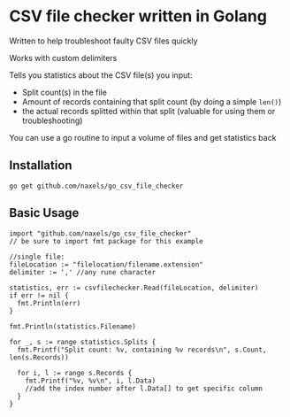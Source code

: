 # CSV file checker written in Golang

Written to help troubleshoot faulty CSV files quickly

Works with custom delimiters

Tells you statistics about the CSV file(s) you input:
* Split count(s) in the file
* Amount of records containing that split count (by doing a simple `len()`)
* the actual records splitted within that split (valuable for using them or troubleshooting)

You can use a go routine to input a volume of files and get statistics back

## Installation
```
go get github.com/naxels/go_csv_file_checker
```

## Basic Usage
```
import "github.com/naxels/go_csv_file_checker"
// be sure to import fmt package for this example

//single file:
fileLocation := "filelocation/filename.extension"
delimiter := ',' //any rune character

statistics, err := csvfilechecker.Read(fileLocation, delimiter)
if err != nil {
  fmt.Println(err)
}

fmt.Println(statistics.Filename)

for _, s := range statistics.Splits {
  fmt.Printf("Split count: %v, containing %v records\n", s.Count, len(s.Records))

  for i, l := range s.Records {
    fmt.Printf("%v, %v\n", i, l.Data)
    //add the index number after l.Data[] to get specific column
  }
}
```
